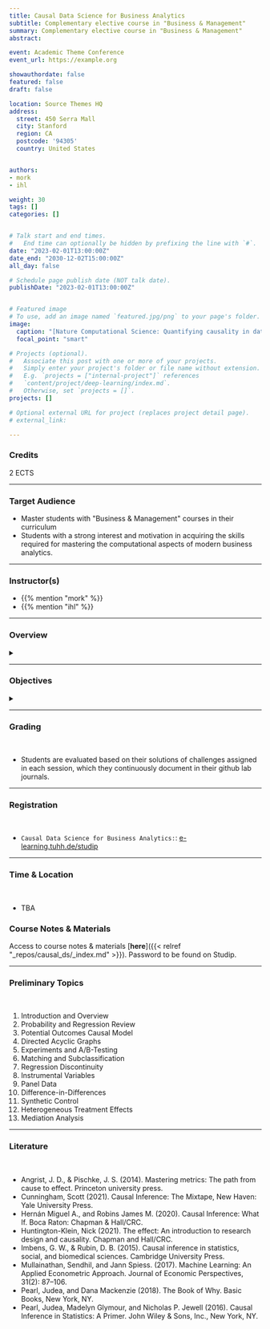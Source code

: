 ```yaml
---
title: Causal Data Science for Business Analytics
subtitle: Complementary elective course in "Business & Management"
summary: Complementary elective course in "Business & Management"
abstract: 

event: Academic Theme Conference
event_url: https://example.org

showauthordate: false
featured: false
draft: false

location: Source Themes HQ
address:
  street: 450 Serra Mall
  city: Stanford
  region: CA
  postcode: '94305'
  country: United States


authors:
- mork
- ihl

weight: 30
tags: []
categories: []


# Talk start and end times.
#   End time can optionally be hidden by prefixing the line with `#`.
date: "2023-02-01T13:00:00Z"
date_end: "2030-12-02T15:00:00Z"
all_day: false

# Schedule page publish date (NOT talk date).
publishDate: "2023-02-01T13:00:00Z"


# Featured image
# To use, add an image named `featured.jpg/png` to your page's folder. 
image:
  caption: "[Nature Computational Science: Quantifying causality in data science with quasi-experiments](https://www.nature.com/articles/s43588-020-00005-8)"
  focal_point: "smart"

# Projects (optional).
#   Associate this post with one or more of your projects.
#   Simply enter your project's folder or file name without extension.
#   E.g. `projects = ["internal-project"]` references 
#   `content/project/deep-learning/index.md`.
#   Otherwise, set `projects = []`.
projects: []

# Optional external URL for project (replaces project detail page).
# external_link: 

---
```


### Credits

2 ECTS

***

### Target Audience

* Master students with "Business & Management" courses in their curriculum
* Students with a strong interest and motivation in acquiring the skills required for mastering the computational aspects of modern business analytics.

***

### Instructor(s)

* {{% mention "mork" %}}
* {{% mention "ihl" %}}


***

### Overview
<details class="description" close><summary data-close="Show" data-open="Hide"></summary>

Most managerial decision problems require answers to questions such as “what happens to Y if we do X?”, or “was it X that caused Y to change?” In other words, practical business decision-making requires knowledge about cause-and-effect. While most data science and machine learning approaches are designed to efficiently detect patterns in high-dimensional data, they are not able to distinguish causal relationships from simple correlations. That means, commonly used approaches to business analytics often fall short to provide decision makers with important causal knowledge. Therefore, many leading companies currently try to develop specific causal data science capabilities.
<br><br>
This module will provide an introduction into the topic of causal inference with the help of modern data science and machine learning approaches and with a focus on applications to practical business problems from various management areas. Based on an overarching framework for causal data science, the course will guide students to detect sources of confounding influence factors, understand the problem of selective measurement in data collection, and extrapolate causal knowledge across different business contexts. We also cover several tools for causal inference, such as A/B testing and experiments, difference-in-differences, instrumental variables, matching, regression discontinuity designs, etc. A variety of hands-on examples will be discussed that allow students to apply their newly obtained knowledge and carry out state-of-the-art causal analyses by themselves.
</details>

***

### Objectives

<details class="description" close><summary data-close="Show" data-open="Hide"></summary>

After completing this module, students will be able to:

* Understand the difference between "correlation” and “causation" 
* Understand the shortcomings of current correlation-based approaches
* Develop causal knowledge relevant for specific data-driven decisions
* Discuss the conceptual ideas behind various causal data science tools and algorithms
* Carry out state-of-the-art causal data analyses


</details>


***

### Grading

<br>

* Students are evaluated based on their solutions of challenges assigned in each session, which they continuously document in their github lab journals.

***

### Registration

<br>

* `Causal Data Science for Business Analytics:`: [e-learning.tuhh.de/studip](https://e-learning.tuhh.de/studip/dispatch.php/course/details?sem_id=211435ea94025bf71a4d72557e8a5087&again=yes)

***

### Time & Location

<br>

* TBA



### Course Notes & Materials

Access to course notes & materials [**here**]({{< relref "_repos/causal_ds/_index.md" >}}).
Password to be found on Studip.

***

### Preliminary Topics

<br>

1.  Introduction and Overview
2.  Probability and Regression Review
3.  Potential Outcomes Causal Model
4.  Directed Acyclic Graphs
5.  Experiments and A/B-Testing
6.  Matching and Subclassification
7.  Regression Discontinuity
8.  Instrumental Variables
9.  Panel Data
10. Difference-in-Differences
11. Synthetic Control
12. Heterogeneous Treatment Effects
13. Mediation Analysis



***

### Literature

<br>

* Angrist, J. D., & Pischke, J. S. (2014). Mastering metrics: The path from cause to effect. Princeton university press.
* Cunningham, Scott (2021). Causal Inference: The Mixtape, New Haven: Yale University Press.
* Hernán Miguel A., and Robins James M. (2020). Causal Inference: What If. Boca Raton: Chapman & Hall/CRC.
* Huntington-Klein, Nick (2021). The effect: An introduction to research design and causality. Chapman and Hall/CRC.
* Imbens, G. W., & Rubin, D. B. (2015). Causal inference in statistics, social, and biomedical sciences. Cambridge University Press.
* Mullainathan, Sendhil, and Jann Spiess. (2017). Machine Learning: An Applied Econometric Approach. Journal of Economic Perspectives, 31(2): 87–106.
* Pearl, Judea, and Dana Mackenzie (2018). The Book of Why. Basic Books, New York, NY.
* Pearl, Judea, Madelyn Glymour, and Nicholas P. Jewell (2016). Causal Inference in Statistics: A Primer. John Wiley & Sons, Inc., New York, NY.


